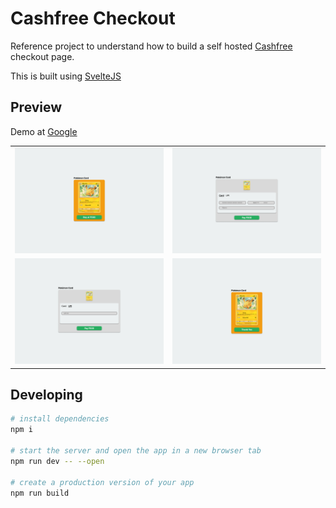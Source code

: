# Cashfree Checkout

Reference project to understand how to build a self hosted [Cashfree](https://www.cashfree.com) checkout page.

This is built using [SvelteJS](https://kit.svelte.dev/)

## Preview

Demo at [Google](https://google.com)

|  |  |
| --- | --- |
![Landing](static/Landing.png)  |  ![CheckoutCard](static/CheckoutCard.png)
![CheckoutUPI](static/CheckoutUPI.png)  |  ![ThankYou](static/ThankYou.png)

## Developing

```bash
# install dependencies
npm i

# start the server and open the app in a new browser tab
npm run dev -- --open

# create a production version of your app
npm run build
```
